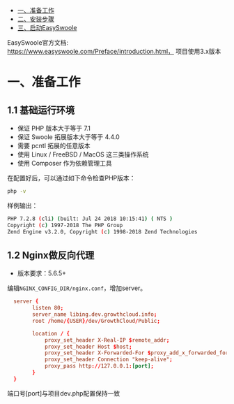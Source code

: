 * [一、准备工作](#准备工作)
* [二、安装步骤](#安装步骤)
* [三、启动EasySwoole](#启动EasySwoole)

EasySwoole官方文档: https://www.easyswoole.com/Preface/introduction.html，
项目使用3.x版本

# 一、准备工作
## 1.1 基础运行环境

* 保证 PHP 版本大于等于 7.1
* 保证 Swoole 拓展版本大于等于 4.4.0
* 需要 pcntl 拓展的任意版本
* 使用 Linux / FreeBSD / MacOS 这三类操作系统
* 使用 Composer 作为依赖管理工具


在配置好后，可以通过如下命令检查PHP版本：
```sh
php -v
```

样例输出：
```sh
PHP 7.2.8 (cli) (built: Jul 24 2018 10:15:41) ( NTS )
Copyright (c) 1997-2018 The PHP Group
Zend Engine v3.2.0, Copyright (c) 1998-2018 Zend Technologies
```

## 1.2 Nginx做反向代理

* 版本要求：5.6.5+

编辑`NGINX_CONFIG_DIR/nginx.conf`，增加server。
```conf
  server {
        listen 80;
        server_name libing.dev.growthcloud.info;
        root /home/{USER}/dev/GrowthCloud/Public;

        location / {
            proxy_set_header X-Real-IP $remote_addr;
            proxy_set_header Host $host;
            proxy_set_header X-Forwarded-For $proxy_add_x_forwarded_for;
            proxy_set_header Connection "keep-alive";
            proxy_pass http://127.0.0.1:[port];
        }
  }
```
端口号[port]与项目dev.php配置保持一致
